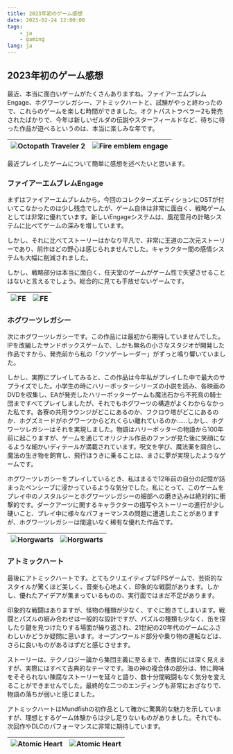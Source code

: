 ```yaml
---
title: 2023年初のゲーム感想
date: 2023-02-24 12:00:00
tags: 
    - ja
    - gaming
lang: ja
---
```


## 2023年初のゲーム感想

最近、本当に面白いゲームがたくさんありますね。ファイアーエムブレムEngage、ホグワーツレガシー、アトミックハートと、試験がやっと終わったので、これらのゲームを楽しむ時間ができました。オクトパストラベラー2も発売されたばかりで、今年は新しいゼルダの伝説やスターフィールドなど、待ちに待った作品が遊べるというのは、本当に楽しみな年です。

|![Octopath Traveler 2](https://cdn.brightgames.top/md/2023-02-24%2019.45.53-2024-03-26-01-04-07.jpg)|![Fire emblem engage](https://cdn.brightgames.top/md/2023-01-20%2013.25.13-2024-03-26-01-05-27.jpg)|
|:---:|:---:|

最近プレイしたゲームについて簡単に感想を述べたいと思います。

### ファイアーエムブレムEngage

まずはファイアーエムブレムから。今回のコレクターズエディションにOSTが付いてこなかったのは少し残念でしたが、ゲーム自体は非常に面白く、戦略ゲームとしては非常に優れています。新しいEngageシステムは、風花雪月の計略システムに比べてゲームの深みを増しています。

しかし、それに比べてストーリーはかなり平凡で、非常に王道の二次元ストーリーであり、前作ほどの野心は感じられませんでした。キャラクター間の感情システムも大幅に削減されました。

しかし、戦略部分は本当に面白く、任天堂のゲームがゲーム性で失望させることはないと言えるでしょう。総合的に見ても手放せないゲームです。

|![FE](https://cdn.brightgames.top/md/psc.1-2024-03-26-01-06-52.jpg)|![FE](https://cdn.brightgames.top/md/psc.2-2024-03-26-01-07-06.jpg)|
|:---:|:---:|



### ホグワーツレガシー

次にホグワーツレガシーです。この作品には最初から期待していませんでした。IPを改編したサンドボックスゲームで、しかも無名の小さなスタジオが開発した作品ですから、発売前から私の「クソゲーレーダー」がずっと鳴り響いていました。

しかし、実際にプレイしてみると、この作品は今年私がプレイした中で最大のサプライズでした。小学生の時にハリーポッターシリーズの小説を読み、各映画のDVDを収集し、EAが発売したハリーポッターゲームも魔法石から不死鳥の騎士団まですべてプレイしましたが、それでもホグワーツの構造がよくわからなかった私です。各寮の共用ラウンジがどこにあるのか、フクロウ塔がどこにあるのか、ホグズミードがホグワーツからどれくらい離れているのか……しかし、ホグワーツレガシーはそれを実現しました。物語はハリーポッターの物語から100年前に起こりますが、ゲームを通じてオリジナル作品のファンが見た後に笑顔になるような細かいディテールが満載されています。呪文を学び、魔法薬を調合し、魔法の生き物を飼育し、飛行ほうきに乗ることは、まさに夢が実現したようなゲームです。

ホグワーツレガシーをプレイしているとき、私はまるで12年前の自分の記憶が詰まったペンシーブに浸かっているような気分でした。私にとって、このゲームをプレイ中のノスタルジーとホグワーツレガシーの細部への磨き込みは絶対的に衝撃的です。ダークアーツに関するキャラクターの描写やストーリーの進行が少し硬いこと、プレイ中に様々なパフォーマンスの問題に遭遇したことがありますが、ホグワーツレガシーは間違いなく稀有な優れた作品です。

|![Horgwarts](https://cdn.brightgames.top/md/2023-02-24%2019.49.05.PNG-2024-03-26-01-09-24.jpg)|![Horgwarts](https://cdn.brightgames.top/md/2023-02-24%2019.49.19.JPG-2024-03-26-01-08-29.jpg)|
|:---:|:---:|

### アトミックハート

最後にアトミックハートです。とてもクリエイティブなFPSゲームで、芸術的なスタイルが驚くほど美しく、音楽も心地よく、印象的な戦闘があります。しかし、優れたアイデアが集まっているものの、実行面ではまだ不足があります。

印象的な戦闘はありますが、怪物の種類が少なく、すぐに飽きてしまいます。戦闘とパズルの組み合わせは一般的な設計ですが、パズルの種類も少なく、缶を探したり鍵を見つけたりする場面が繰り返され、21世紀の20年代のゲームにふさわしいかどうか疑問に思います。オープンワールド部分や乗り物の運転などは、さらに良いものがあるはずだと感じさせます。

ストーリーは、テクノロジー論から集団主義に至るまで、表面的には深く見えますが、実際にはすべて古典的なテーマです。海の神の複合体の部分は、特に興味をそそられない陳腐なストーリーを延々と語り、数十分間戦闘もなく気分を変えることができませんでした。最終的な二つのエンディングも非常におざなりで、物語の落ちが弱いと感じました。

アトミックハートはMundfishの初作品として確かに驚異的な魅力を示していますが、理想とするゲーム体験からは少し足りないものがありました。それでも、次回作やDLCのパフォーマンスに非常に期待しています。

|![Atomic Heart](https://cdn.brightgames.top/md/psc.4-2024-03-26-01-10-18.jpg)|![Atomic Heart](https://cdn.brightgames.top/md/psc.5-2024-03-26-01-10-41.jpg)|
|:---:|:---:|